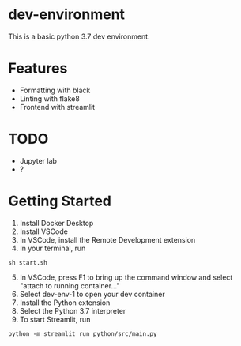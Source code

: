 # dev-environment
This is a basic python 3.7 dev environment.

# Features
- Formatting with black
- Linting with flake8
- Frontend with streamlit

# TODO
- Jupyter lab
- ?

# Getting Started
1. Install Docker Desktop
2. Install VSCode
3. In VSCode, install the Remote Development extension
4. In your terminal, run
```
sh start.sh
```
5. In VSCode, press F1 to bring up the command window and select "attach to running container..."
6. Select dev-env-1 to open your dev container
7. Install the Python extension
8. Select the Python 3.7 interpreter
9. To start Streamlit, run
```
python -m streamlit run python/src/main.py
```